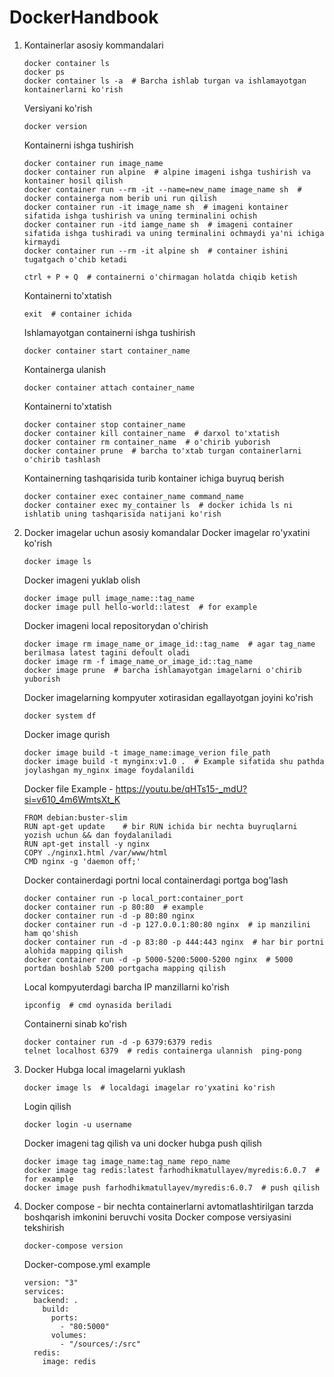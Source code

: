 # DockerHandbook

1. Kontainerlar asosiy kommandalari

       docker container ls
       docker ps
       docker container ls -a  # Barcha ishlab turgan va ishlamayotgan kontainerlarni ko'rish   
   Versiyani ko'rish

       docker version
   Kontainerni ishga tushirish

       docker container run image_name
       docker container run alpine  # alpine imageni ishga tushirish va kontainer hosil qilish
       docker container run --rm -it --name=new_name image_name sh  # docker containerga nom berib uni run qilish
       docker container run -it image_name sh  # imageni kontainer sifatida ishga tushirish va uning terminalini ochish
       docker container run -itd iamge_name sh  # imageni container sifatida ishga tushiradi va uning terminalini ochmaydi ya'ni ichiga kirmaydi
       docker container run --rm -it alpine sh  # container ishini tugatgach o'chib ketadi

       ctrl + P + Q  # containerni o'chirmagan holatda chiqib ketish
   Kontainerni to'xtatish

       exit  # container ichida
   Ishlamayotgan containerni ishga tushirish

       docker container start container_name
   Kontainerga ulanish

       docker container attach container_name
   Kontainerni to'xtatish

       docker container stop container_name
       docker container kill container_name  # darxol to'xtatish
       docker container rm container_name  # o'chirib yuborish
       docker container prune  # barcha to'xtab turgan containerlarni o'chirib tashlash
   Kontainerning tashqarisida turib kontainer ichiga buyruq berish

       docker container exec container_name command_name
       docker container exec my_container ls  # docker ichida ls ni ishlatib uning tashqarisida natijani ko'rish

2. Docker imagelar uchun asosiy komandalar
   Docker imagelar ro'yxatini ko'rish

       docker image ls
   Docker imageni yuklab olish

       docker image pull image_name::tag_name
       docker image pull hello-world::latest  # for example
   Docker imageni local repositorydan o'chirish

       docker image rm image_name_or_image_id::tag_name  # agar tag_name berilmasa latest tagini defoult oladi
       docker image rm -f image_name_or_image_id::tag_name
       docker image prune  # barcha ishlamayotgan imagelarni o'chirib yuborish
   Docker imagelarning kompyuter xotirasidan egallayotgan joyini ko'rish

       docker system df
   Docker image qurish

       docker image build -t image_name:image_verion file_path
       docker image build -t mynginx:v1.0 .  # Example sifatida shu pathda joylashgan my_nginx image foydalanildi
   Docker file Example - https://youtu.be/qHTs15-_mdU?si=v610_4m6WmtsXt_K

       FROM debian:buster-slim
       RUN apt-get update    # bir RUN ichida bir nechta buyruqlarni yozish uchun && dan foydalaniladi
       RUN apt-get install -y nginx
       COPY ./nginx1.html /var/www/html
       CMD nginx -g 'daemon off;'
   Docker containerdagi portni local containerdagi portga bog'lash

       docker container run -p local_port:container_port
       docker container run -p 80:80  # example
       docker container run -d -p 80:80 nginx
       docker container run -d -p 127.0.0.1:80:80 nginx  # ip manzilini ham qo'shish
       docker container run -d -p 83:80 -p 444:443 nginx  # har bir portni alohida mapping qilish
       docker container run -d -p 5000-5200:5000-5200 nginx  # 5000 portdan boshlab 5200 portgacha mapping qilish
   Local kompyuterdagi barcha IP manzillarni ko'rish

       ipconfig  # cmd oynasida beriladi
   Containerni sinab ko'rish

       docker container run -d -p 6379:6379 redis
       telnet localhost 6379  # redis containerga ulannish  ping-pong
3. Docker Hubga local imagelarni yuklash

       docker image ls  # localdagi imagelar ro'yxatini ko'rish
   Login qilish

       docker login -u username
   Docker imageni tag qilish va uni docker hubga push qilish
   
       docker image tag image_name:tag_name repo_name
       docker image tag redis:latest farhodhikmatullayev/myredis:6.0.7  # for example
       docker image push farhodhikmatullayev/myredis:6.0.7  # push qilish
4. Docker compose - bir nechta containerlarni avtomatlashtirilgan tarzda boshqarish imkonini beruvchi vosita
   Docker compose versiyasini tekshirish

       docker-compose version
   Docker-compose.yml example

       version: "3"
       services: 
         backend: .
           build:
             ports:
               - "80:5000"
             volumes:
               - "/sources/:/src"
         redis:
           image: redis
   
   
   
   
   
     
   
